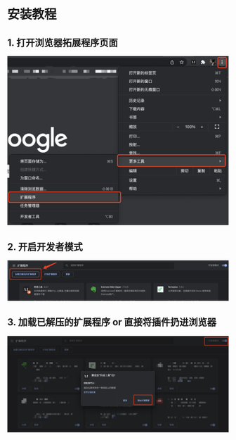 # 安装教程

## 1. 打开浏览器拓展程序页面
![Step 1](../assets/install1.png)

## 2. 开启开发者模式
![Step 2](/assets/install2.png)

## 3. 加载已解压的扩展程序 or 直接将插件扔进浏览器
![Step 3](/assets/install3.png)

